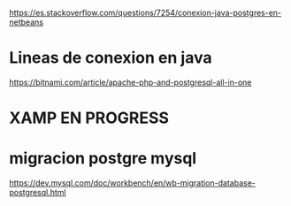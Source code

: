 https://es.stackoverflow.com/questions/7254/conexion-java-postgres-en-netbeans 
# Lineas de conexion en java

https://bitnami.com/article/apache-php-and-postgresql-all-in-one
# XAMP EN PROGRESS

# migracion postgre mysql
https://dev.mysql.com/doc/workbench/en/wb-migration-database-postgresql.html

